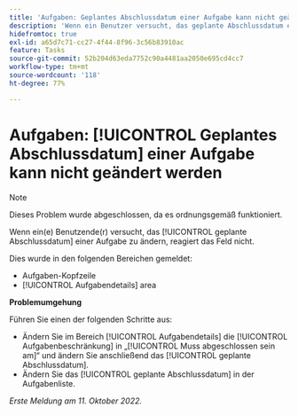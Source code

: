 ```yaml
---
title: 'Aufgaben: Geplantes Abschlussdatum einer Aufgabe kann nicht geändert werden'
description: 'Wenn ein Benutzer versucht, das geplante Abschlussdatum einer Aufgabe zu ändern, reagiert das Feld nicht. '
hidefromtoc: true
exl-id: a65d7c71-cc27-4f44-8f96-3c56b83910ac
feature: Tasks
source-git-commit: 52b204d63eda7752c90a4481aa2050e695cd4cc7
workflow-type: tm+mt
source-wordcount: '118'
ht-degree: 77%

---
```


# Aufgaben: [!UICONTROL Geplantes Abschlussdatum] einer Aufgabe kann nicht geändert werden

>[!NOTE]
>
>Dieses Problem wurde abgeschlossen, da es ordnungsgemäß funktioniert.

Wenn ein(e) Benutzende(r) versucht, das [!UICONTROL geplante Abschlussdatum] einer Aufgabe zu ändern, reagiert das Feld nicht.

Dies wurde in den folgenden Bereichen gemeldet:

* Aufgaben-Kopfzeile
* [!UICONTROL Aufgabendetails] area

**Problemumgehung**

Führen Sie einen der folgenden Schritte aus:

* Ändern Sie im Bereich [!UICONTROL Aufgabendetails] die [!UICONTROL Aufgabenbeschränkung] in „[!UICONTROL Muss abgeschlossen sein am]“ und ändern Sie anschließend das [!UICONTROL geplante Abschlussdatum].
* Ändern Sie das [!UICONTROL geplante Abschlussdatum] in der Aufgabenliste.

_Erste Meldung am 11. Oktober 2022._
